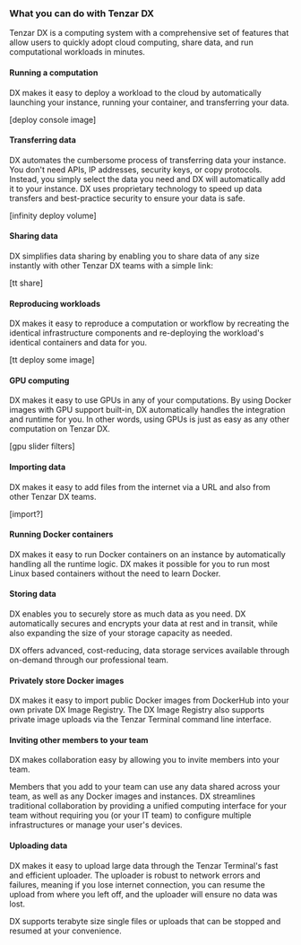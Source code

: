 
### What you can do with Tenzar DX

Tenzar DX is a computing system with a comprehensive set of features that allow users to quickly adopt cloud computing, share data, and run computational workloads in minutes.


#### Running a computation

DX makes it easy to deploy a workload to the cloud by automatically launching your instance, running your container, and transferring your data.

[deploy console image]

#### Transferring data  

DX automates the cumbersome process of transferring data your instance. You don't need APIs, IP addresses, security keys, or copy protocols. Instead, you simply select the data you need and DX will automatically add it to your instance. DX uses proprietary technology to speed up data transfers and best-practice security to ensure your data is safe.

[infinity deploy volume]


#### Sharing data

DX simplifies data sharing by enabling you to share data of any size instantly with other Tenzar DX teams with a simple link:

[tt share]


#### Reproducing workloads

DX makes it easy to reproduce a computation or workflow by recreating the identical infrastructure components and re-deploying the workload's identical containers and data for you.

[tt deploy some image]


#### GPU computing

DX makes it easy to use GPUs in any of your computations. By using Docker images with GPU support built-in, DX automatically handles the integration and runtime for you. In other words, using GPUs is just as easy as any other computation on Tenzar DX.

[gpu slider filters]


#### Importing data

DX makes it easy to add files from the internet via a URL and also from other Tenzar DX teams.

[import?]

#### Running Docker containers

DX makes it easy to run Docker containers on an instance by automatically handling all the runtime logic. DX makes it possible for you to run most Linux based containers without the need to learn Docker.


#### Storing data

DX enables you to securely store as much data as you need. DX automatically secures and encrypts your data at rest and in transit, while also expanding the size of your storage capacity as needed.

DX offers advanced, cost-reducing, data storage services available through on-demand through our professional team.

#### Privately store Docker images

DX makes it easy to import public Docker images from DockerHub into your own private DX Image Registry. The DX Image Registry also supports private image uploads via the Tenzar Terminal command line interface.

#### Inviting other members to your team

DX makes collaboration easy by allowing you to invite members into your team.

Members that you add to your team can use any data shared across your team, as well as any Docker images and instances. DX streamlines traditional collaboration by providing a unified computing interface for your team without requiring you (or your IT team) to configure multiple infrastructures or manage your user's devices.

#### Uploading data

DX makes it easy to upload large data through the Tenzar Terminal's fast and efficient uploader. The uploader is robust to network errors and failures, meaning if you lose internet connection, you can resume the upload from where you left off, and the uploader will ensure no data was lost.

DX supports terabyte size single files or uploads that can be stopped and resumed at your convenience.
